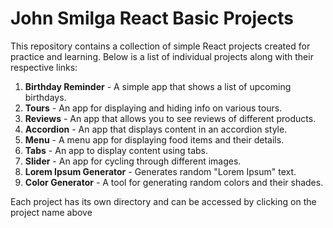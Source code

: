 # John Smilga React Basic Projects

This repository contains a collection of simple React projects created for practice and learning. Below is a list of individual projects along with their respective links:

01. <a href="01-Birthday-reminder" style="text-decoration: none; font-weight: bold;">Birthday Reminder</a> - A simple app that shows a list of upcoming birthdays.
02. <a href="02-Tours" style="text-decoration: none; font-weight: bold;">Tours</a> - An app for displaying and hiding info on various tours.
03. <a href="03-Reviews" style="text-decoration: none; font-weight: bold;">Reviews</a> - An app that allows you to see reviews of different products.
04. <a href="04-Accordion" style="text-decoration: none; font-weight: bold;">Accordion</a> - An app that displays content in an accordion style.
05. <a href="05-Menu" style="text-decoration: none; font-weight: bold;">Menu</a> - A menu app for displaying food items and their details.
06. <a href="06-Tabs" style="text-decoration: none; font-weight: bold;">Tabs</a> - An app to display content using tabs.
07. <a href="07-Slider" style="text-decoration: none; font-weight: bold;">Slider</a> - An app for cycling through different images.
08. <a href="08-lorem-ipsum" style="text-decoration: none; font-weight: bold;">Lorem Ipsum Generator</a> - Generates random "Lorem Ipsum" text.
09. <a href="09-Color-generator" style="text-decoration: none; font-weight: bold;">Color Generator</a> - A tool for generating random colors and their shades.

Each project has its own directory and can be accessed by clicking on the project name above